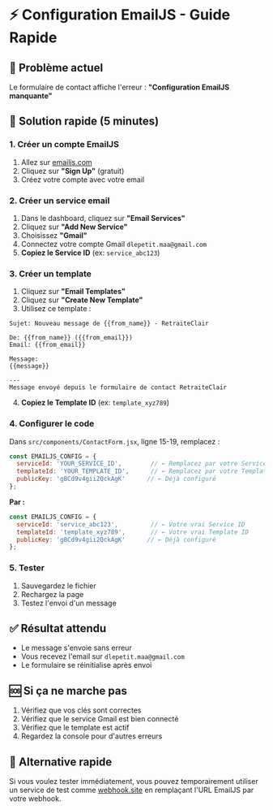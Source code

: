 # ⚡ Configuration EmailJS - Guide Rapide

## 🚨 Problème actuel
Le formulaire de contact affiche l'erreur : **"Configuration EmailJS manquante"**

## 🔧 Solution rapide (5 minutes)

### 1. Créer un compte EmailJS
1. Allez sur [emailjs.com](https://emailjs.com)
2. Cliquez sur **"Sign Up"** (gratuit)
3. Créez votre compte avec votre email

### 2. Créer un service email
1. Dans le dashboard, cliquez sur **"Email Services"**
2. Cliquez sur **"Add New Service"**
3. Choisissez **"Gmail"**
4. Connectez votre compte Gmail `dlepetit.maa@gmail.com`
5. **Copiez le Service ID** (ex: `service_abc123`)

### 3. Créer un template
1. Cliquez sur **"Email Templates"**
2. Cliquez sur **"Create New Template"**
3. Utilisez ce template :

```
Sujet: Nouveau message de {{from_name}} - RetraiteClair

De: {{from_name}} ({{from_email}})
Email: {{from_email}}

Message:
{{message}}

---
Message envoyé depuis le formulaire de contact RetraiteClair
```

4. **Copiez le Template ID** (ex: `template_xyz789`)

### 4. Configurer le code
Dans `src/components/ContactForm.jsx`, ligne 15-19, remplacez :

```javascript
const EMAILJS_CONFIG = {
  serviceId: 'YOUR_SERVICE_ID',        // ← Remplacez par votre Service ID
  templateId: 'YOUR_TEMPLATE_ID',      // ← Remplacez par votre Template ID
  publicKey: 'gBCd9v4gii2QckAgK'      // ← Déjà configuré
};
```

**Par :**

```javascript
const EMAILJS_CONFIG = {
  serviceId: 'service_abc123',         // ← Votre vrai Service ID
  templateId: 'template_xyz789',       // ← Votre vrai Template ID
  publicKey: 'gBCd9v4gii2QckAgK'      // ← Déjà configuré
};
```

### 5. Tester
1. Sauvegardez le fichier
2. Rechargez la page
3. Testez l'envoi d'un message

## ✅ Résultat attendu
- Le message s'envoie sans erreur
- Vous recevez l'email sur `dlepetit.maa@gmail.com`
- Le formulaire se réinitialise après envoi

## 🆘 Si ça ne marche pas
1. Vérifiez que vos clés sont correctes
2. Vérifiez que le service Gmail est bien connecté
3. Vérifiez que le template est actif
4. Regardez la console pour d'autres erreurs

## 📧 Alternative rapide
Si vous voulez tester immédiatement, vous pouvez temporairement utiliser un service de test comme [webhook.site](https://webhook.site) en remplaçant l'URL EmailJS par votre webhook.



